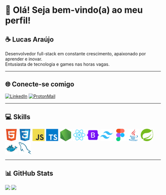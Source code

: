 # 👋 Olá! Seja bem-vindo(a) ao meu perfil!

## ☕ Lucas Araújo

Desenvolvedor full-stack em constante crescimento, apaixonado por aprender e inovar.  
Entusiasta de tecnologia e games nas horas vagas.

---

## 🌐 Conecte-se comigo

[![LinkedIn](https://img.shields.io/badge/-LinkedIn-%230077B5?style=for-the-badge&logo=linkedin&logoColor=white)](https://www.linkedin.com/in/lucas-araujo-santos)
[![ProtonMail](https://img.shields.io/badge/ProtonMail-8B89CC?style=for-the-badge&logo=protonmail&logoColor=white)](mailto:Luc4s_santos.s@protonmail.com)

---

## 💻 Skills

<p align="left">
  <img src="https://raw.githubusercontent.com/devicons/devicon/master/icons/html5/html5-original.svg" alt="HTML" width="40"/>
  <img src="https://raw.githubusercontent.com/devicons/devicon/master/icons/css3/css3-original.svg" alt="CSS" width="40"/>
  <img src="https://raw.githubusercontent.com/devicons/devicon/master/icons/javascript/javascript-original.svg" alt="JavaScript" width="40"/>
  <img src="https://raw.githubusercontent.com/devicons/devicon/master/icons/typescript/typescript-original.svg" alt="TypeScript" width="40"/>
  <img src="https://raw.githubusercontent.com/devicons/devicon/master/icons/nodejs/nodejs-original.svg" alt="Node.js" width="40"/>
  <img src="https://raw.githubusercontent.com/devicons/devicon/master/icons/react/react-original.svg" alt="React" width="40"/>
  <img src="https://raw.githubusercontent.com/devicons/devicon/master/icons/bootstrap/bootstrap-original.svg" alt="Bootstrap" width="40"/>
  <img src="https://raw.githubusercontent.com/devicons/devicon/master/icons/tailwindcss/tailwindcss-original.svg" alt="TailwindCSS" width="40"/>
  <img src="https://raw.githubusercontent.com/devicons/devicon/master/icons/figma/figma-original.svg" alt="Figma" width="40"/>
  <img src="https://raw.githubusercontent.com/devicons/devicon/master/icons/java/java-original.svg" alt="Java" width="40"/>
  <img src="https://raw.githubusercontent.com/devicons/devicon/master/icons/spring/spring-original.svg" alt="Spring" width="40"/>
  <img src="https://raw.githubusercontent.com/devicons/devicon/master/icons/docker/docker-original.svg" alt="Docker" width="40"/>
  <img src="https://raw.githubusercontent.com/devicons/devicon/master/icons/mysql/mysql-original.svg" alt="MySQL" width="40"/>
</p>

---

## 📊 GitHub Stats

<p align="left">
  <img height="160em" src="https://github-readme-stats.vercel.app/api?username=Luc4s-Ara&theme=transparent&bg_color=000&border_color=30A3DC&show_icons=true&icon_color=30A3DC&title_color=E94D5F&text_color=FFF&include_all_commits=true"/>
  <img height="160em" src="https://github-readme-stats-git-masterrstaa-rickstaa.vercel.app/api/top-langs/?username=Luc4s-Ara&layout=compact&bg_color=000&border_color=30A3DC&title_color=E94D5F&text_color=FFF"/>
</p>
